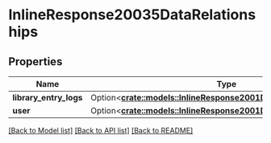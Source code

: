 # InlineResponse20035DataRelationships

## Properties

Name | Type | Description | Notes
------------ | ------------- | ------------- | -------------
**library_entry_logs** | Option<[**crate::models::InlineResponse2001DataRelationshipsAnime**](inline_response_200_1_data_relationships_anime.md)> |  | [optional]
**user** | Option<[**crate::models::InlineResponse2001DataRelationshipsAnime**](inline_response_200_1_data_relationships_anime.md)> |  | [optional]

[[Back to Model list]](../README.md#documentation-for-models) [[Back to API list]](../README.md#documentation-for-api-endpoints) [[Back to README]](../README.md)


